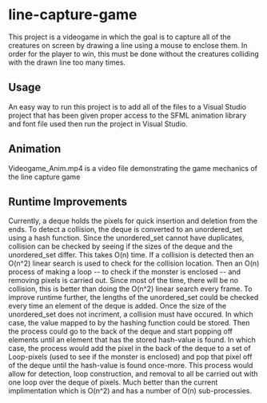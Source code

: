 # line-capture-game

This project is a videogame in which the goal is to capture all of the creatures on screen by drawing a line using a mouse to enclose them. In order for the player to win, this must be done without the creatures colliding with the drawn line too many times.

## Usage

An easy way to run this project is to add all of the files to a Visual Studio project that has been given proper access to the SFML animation library and font file used then run the project in Visual Studio.

## Animation

Videogame_Anim.mp4 is a video file demonstrating the game mechanics of the line capture game

## Runtime Improvements

Currently, a deque holds the pixels for quick insertion and deletion from the ends. To detect a collision, the deque is converted to an unordered_set using a hash function. Since the unordered_set cannot have duplicates, collision can be checked by seeing if the sizes of the deque and the unordered_set differ. This takes O(n) time. If a collision is detected then an O(n^2) linear search is used to check for the collision location. Then an O(n) process of making a loop -- to check if the monster is enclosed -- and removing pixels is carried out. Since most of the time, there will be no collision, this is better than doing the O(n^2) linear search every frame. To improve runtime further, the lengths of the unordered_set could be checked every time an element of the deque is added. Once the size of the unordered_set does not incriment, a collision must have occured. In which case, the value mapped to by the hashing function could be stored. Then the process could go to the back of the deque and start popping off elements until an element that has the stored hash-value is found. In which case, the process would add the pixel in the back of the deque to a set of Loop-pixels (used to see if the monster is enclosed) and pop that pixel off of the deque until the hash-value is found once-more. This process would allow for detection, loop construction, and removal to all be carried out with one loop over the deque of pixels. Much better than the current implimentation which is O(n^2) and has a number of O(n) sub-processies. 
